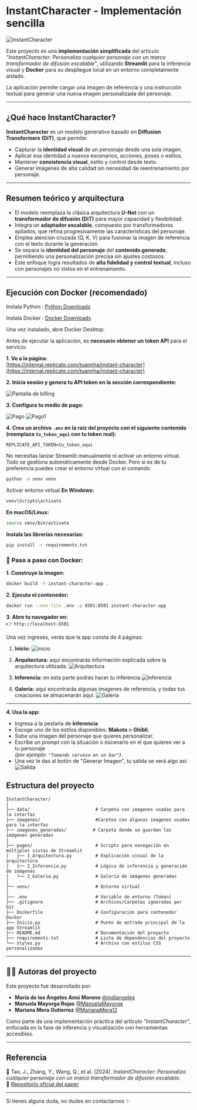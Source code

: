 #  InstantCharacter - Implementación sencilla

![InstantCharacter](data/Image_1_readme.png)

Este proyecto es una **implementación simplificada** del artículo _"InstantCharacter: Personaliza cualquier personaje con un marco transformador de difusión escalable"_, utilizando **Streamlit** para la inferencia visual y **Docker** para su despliegue local en un entorno completamente aislado.

La aplicación permite cargar una imagen de referencia y una instrucción textual para generar una nueva imagen personalizada del personaje.

---

##  ¿Qué hace InstantCharacter?

**InstantCharacter** es un modelo generativo basado en **Diffusion Transformers (DiT)**, que permite:

- Capturar la **identidad visual** de un personaje desde una sola imagen.
- Aplicar esa identidad a nuevos escenarios, acciones, poses o estilos.
- Mantener **consistencia visual**, estilo y control desde texto.
- Generar imágenes de alta calidad sin necesidad de reentrenamiento por personaje.

---

##  Resumen teórico y arquitectura

- El modelo reemplaza la clásica arquitectura **U-Net** con un **transformador de difusión (DiT)** para mayor capacidad y flexibilidad.
- Integra un **adaptador escalable**, compuesto por transformadores apilados, que refina progresivamente las características del personaje.
- Emplea atención cruzada (Q, K, V) para fusionar la imagen de referencia con el texto durante la generación.
- Se separa la **identidad del personaje** del **contenido generado**, permitiendo una personalización precisa sin ajustes costosos.
- Este enfoque logra resultados de **alta fidelidad y control textual**, incluso con personajes no vistos en el entrenamiento.

---

##  Ejecución con Docker (recomendado)

Instala Python : [Python Downloads](https://www.python.org/downloads/)

Instala Docker : [Docker Downloads](https://www.docker.com/)

Una vez instalado, abre Docker Desktop.

Antes de ejecutar la aplicación, es **necesario obtener un token API** para el servicio:

**1. Ve a la página:**  
   [https://internal.replicate.com/tuannha/instant-character](https://internal.replicate.com/tuannha/instant-character)  

**2. Inicia sesión y genera tu **API token** en la sección correspondiente:**

![Pantalla de billing](data/billing.png)

**3. Configura tu medio de pago:**

![Pago](data/tarjeta.png)
![Pago1](data/pago.png)

**4. Crea un archivo `.env` en la raíz del proyecto con el siguiente contenido (reemplaza `tu_token_aqui` con tu token real):**

```env
REPLICATE_API_TOKEN=tu_token_aqui
```

No necesitas lanzar Streamlit manualmente ni activar un entorno virtual. Todo se gestiona automáticamente desde Docker.
Pero si es de tu preferencia puedes crear el entorno virtual con el comando 

```bash
python -m venv venv
```

Activar entorno virtual
**En Windows:**
```bash
venv\Scripts\activate
```

**En macOS/Linux:**
```bash
source venv/bin/activate
```

**Instala las librerías necesarias:**
```bash
pip install -r requirements.txt
```

### 🐳 Paso a paso con Docker:

**1. Construye la imagen:**

```bash
docker build -t instant-character-app .
```

**2. Ejecuta el contenedor:**

```bash
docker run --env-file .env -p 8501:8501 instant-character-app
```

**3. Abre tu navegador en:**  
👉 `http://localhost:8501`

Una vez ingreses, verás que la app consta de 4 páginas:
   1. **Inicio:**
   ![inicio](data/inicio.png)

   2. **Arquitectura:** aquí encontrarás información explicada sobre la arquitectura utilizada.
   ![Arquitectura](data/arqui.png)

   3. **Inferencia:** en esta parte podrás hacer tu inferencia
   ![Inferencia](data/inferencia.png)

   4. **Galería:** aquí encontrarás algunas imagenes de referencia, y todas tus creaciones se almacenarán aquí.
   ![Galeria](data/galeria.png)


---

**4. Usa la app:**

   - Ingresa a la pestaña de **Inferencia**
   - Escoge uno de los estilos disponibles: **Makoto** o **Ghibli**.
   - Sube una imagen del personaje que quieres personalizar.
   - Escribe un *prompt* con la situación o escenario en el que quieres ver a tu personaje  
     *(por ejemplo: `"Tomando cerveza en un bar"`)*.
   - Una vez le das al botón de "Generar Imagen", tu salida se verá algo así:
      ![Salida](data/salida.jpg)



##  Estructura del proyecto

```
InstantCharacter/
│
├── data/                         # Carpeta con imagenes usadas para la interfaz
├── imagenes/                     #Carptea con algunas imagenes usadas para la interfaz
├── imagenes_generadas/          # Carpeta donde se guardan las imágenes generadas
│
├── pages/                        # Scripts para navegación en múltiples vistas de Streamlit
│   ├── 1_Arquitectura.py         # Explicación visual de la arquitectura
│   ├── 2_Inferencia.py           # Lógica de inferencia y generación de imágenes
│   └── 3_Galeria.py              # Galería de imágenes generadas
│
├── venv/                         # Entorno virtual 
│
├── .env                          # Variable de entorno (Token)
├── .gitignore                    # Archivos/Carpetas ignoradas por Git
├── Dockerfile                    # Configuración para contenedor Docker
├── Inicio.py                     # Punto de entrada principal de la app Streamlit
├── README.md                     # Documentación del proyecto
├── requirements.txt              # Lista de dependencias del proyecto
└── styles.py                     # Archivo con estilos CSS personalizados

```


---

## 👩‍💻 Autoras del proyecto

Este proyecto fue desarrollado por:

- **María de los Ángeles Amú Moreno** [@mdlangeles](https://github.com/mdlangeles)
- **Manuela Mayorga Rojas**  [@ManuelaMayorga](https://github.com/ManuelaMayorga)
- **Mariana Mera Gutierrez** [@MarianaMera12](https://github.com/MarianaMera12)

Como parte de una implementación práctica del artículo _"InstantCharacter"_, enfocada en la fase de inferencia y visualización con herramientas accesibles.

---

##  Referencia

📄 Tao, J., Zhang, Y., Wang, Q., et al. (2024). *InstantCharacter: Personaliza cualquier personaje con un marco transformador de difusión escalable*.  
🔗 [Repositorio oficial del paper](https://github.com/Tencent/InstantCharacter)

---

Si tienes alguna duda, no dudes en contactarnos ✨




